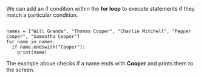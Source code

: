 We can add an if condition within the **for loop** to execute statements if they match a particular condition.

<codeblock language="python" type="lesson">
<code>
names = ["Will Granda", "Thomas Cooper", "Charlie Mitchell", "Pepper Cooper", "Samantha Cooper"]
for name in names:
  if name.endswith("Cooper"):
    print(name)
</code>
</codeblock>

The example above checks if a name ends with **Cooper** and prints them to the screen.